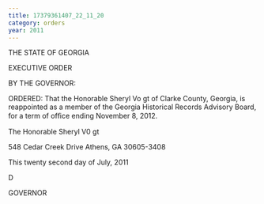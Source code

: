 ```yaml
---
title: 17379361407_22_11_20
category: orders
year: 2011
---
```

 

THE STATE OF GEORGIA

EXECUTIVE ORDER

BY THE GOVERNOR:

ORDERED: That the Honorable Sheryl Vo gt of Clarke County, Georgia, is
reappointed as a member of the Georgia Historical Records
Advisory Board, for a term of ofﬁce ending November 8, 2012.

The Honorable Sheryl V0 gt

548 Cedar Creek Drive
Athens, GA 30605-3408

This twenty second day of July, 2011

D

GOVERNOR


